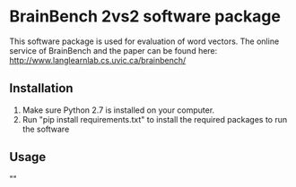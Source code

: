 # BrainBench 2vs2 software package
This software package is used for evaluation of word vectors. The online service of BrainBench and the paper can be found here:
http://www.langlearnlab.cs.uvic.ca/brainbench/
## Installation
1. Make sure Python 2.7 is installed on your computer.
2. Run "pip install requirements.txt" to install the required packages to run the software  
## Usage
""
